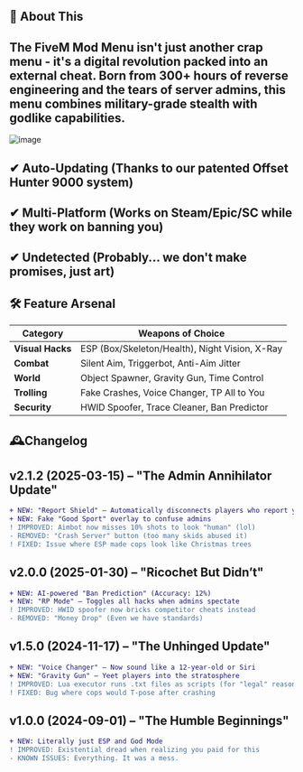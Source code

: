 ## 🌟 About This
## The FiveM Mod Menu isn't just another crap menu - it's a digital revolution packed into an external cheat. Born from 300+ hours of reverse engineering and the tears of server admins, this menu combines military-grade stealth with godlike capabilities.

![image](https://github.com/user-attachments/assets/89196937-b198-4e4a-a7d5-1ad9c34ae01e)


## ✔ Auto-Updating (Thanks to our patented Offset Hunter 9000 system)
## ✔ Multi-Platform (Works on Steam/Epic/SC while they work on banning you)
## ✔ Undetected (Probably... we don't make promises, just art)

## 🛠️ **Feature Arsenal**  

| Category        | Weapons of Choice                          |
|-----------------|--------------------------------------------|
| **Visual Hacks** | ESP (Box/Skeleton/Health), Night Vision, X-Ray |
| **Combat**      | Silent Aim, Triggerbot, Anti-Aim Jitter   |
| **World**       | Object Spawner, Gravity Gun, Time Control |
| **Trolling**    | Fake Crashes, Voice Changer, TP All to You |
| **Security**    | HWID Spoofer, Trace Cleaner, Ban Predictor|



## 🕰️Changelog

## v2.1.2 (2025-03-15) – "The Admin Annihilator Update"

```diff
+ NEW: "Report Shield" – Automatically disconnects players who report you  
+ NEW: Fake "Good Sport" overlay to confuse admins  
! IMPROVED: Aimbot now misses 10% shots to look "human" (lol)  
- REMOVED: "Crash Server" button (too many skids abused it)  
! FIXED: Issue where ESP made cops look like Christmas trees  
```

## v2.0.0 (2025-01-30) – "Ricochet But Didn’t"

```diff
+ NEW: AI-powered "Ban Prediction" (Accuracy: 12%)  
+ NEW: "RP Mode" – Toggles all hacks when admins spectate  
! IMPROVED: HWID spoofer now bricks competitor cheats instead  
- REMOVED: "Money Drop" (Even we have standards)  
```
## v1.5.0 (2024-11-17) – "The Unhinged Update"

```diff
+ NEW: "Voice Changer" – Now sound like a 12-year-old or Siri  
+ NEW: "Gravity Gun" – Yeet players into the stratosphere  
! IMPROVED: Lua executor runs .txt files as scripts (for "legal" reasons)  
! FIXED: Bug where cops would T-pose after crashing  
```
## v1.0.0 (2024-09-01) – "The Humble Beginnings"

```diff
+ NEW: Literally just ESP and God Mode  
! IMPROVED: Existential dread when realizing you paid for this  
- KNOWN ISSUES: Everything. It was a mess.  
```